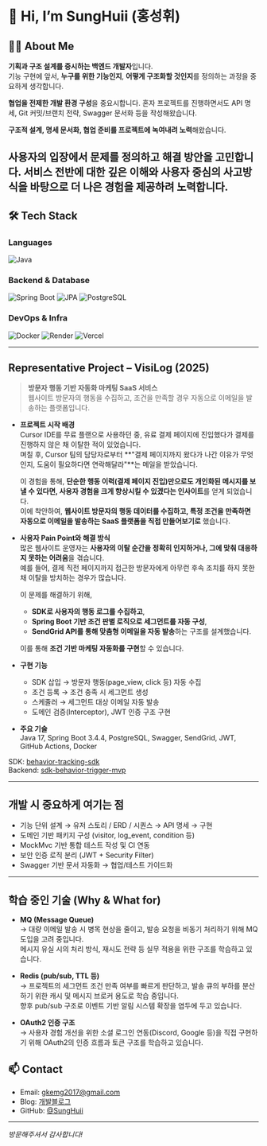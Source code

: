 # 👋 Hi, I’m **SungHuii** (홍성휘)

## 👨‍💻 About Me

**기획과 구조 설계를 중시하는 백엔드 개발자**입니다.  
기능 구현에 앞서, **누구를 위한 기능인지**, **어떻게 구조화할 것인지**를 정의하는 과정을 중요하게 생각합니다.

**협업을 전제한 개발 환경 구성**을 중요시합니다.
혼자 프로젝트를 진행하면서도 API 명세, Git 커밋/브랜치 전략, Swagger 문서화 등을 작성해왔습니다.

**구조적 설계, 명세 문서화, 협업 준비를 프로젝트에 녹여내려 노력**해왔습니다.

**사용자의 입장에서 문제를 정의하고 해결 방안을 고민합니다.**
서비스 전반에 대한 깊은 이해와 사용자 중심의 사고방식을 바탕으로 더 나은 경험을 제공하려 노력합니다.
---

## 🛠 Tech Stack

### Languages
![Java](https://img.shields.io/badge/Java-007396.svg?style=flat&logo=java&logoColor=white)

### Backend & Database
![Spring Boot](https://img.shields.io/badge/Spring_Boot-6DB33F?style=flat&logo=spring-boot&logoColor=white)
![JPA](https://img.shields.io/badge/JPA-336791?style=flat)
![PostgreSQL](https://img.shields.io/badge/PostgreSQL-4169E1?style=flat&logo=postgresql&logoColor=white)

### DevOps & Infra
![Docker](https://img.shields.io/badge/Docker-2496ED?style=flat&logo=docker&logoColor=white)
![Render](https://img.shields.io/badge/Render-46E3B7?style=flat)
![Vercel](https://img.shields.io/badge/Vercel-000?style=flat&logo=vercel)

---

## Representative Project – VisiLog (2025)

> **방문자 행동 기반 자동화 마케팅 SaaS 서비스**  
> 웹사이트 방문자의 행동을 수집하고, 조건을 만족할 경우 자동으로 이메일을 발송하는 플랫폼입니다.

- **프로젝트 시작 배경**  
  Cursor IDE를 무료 플랜으로 사용하던 중, 유료 결제 페이지에 진입했다가 결제를 진행하지 않은 채 이탈한 적이 있었습니다.  
  며칠 후, Cursor 팀의 담당자로부터 **"결제 페이지까지 왔다가 나간 이유가 무엇인지, 도움이 필요하다면 연락해달라"**는 메일을 받았습니다.

  이 경험을 통해, **단순한 행동 이력(결제 페이지 진입)만으로도 개인화된 메시지를 보낼 수 있다면, 사용자 경험을 크게 향상시킬 수 있겠다는 인사이트**를 얻게 되었습니다.  
  이에 착안하여, **웹사이트 방문자의 행동 데이터를 수집하고, 특정 조건을 만족하면 자동으로 이메일을 발송하는 SaaS 플랫폼을 직접 만들어보기로** 했습니다.

- **사용자 Pain Point와 해결 방식**  
  많은 웹사이트 운영자는 **사용자의 이탈 순간을 정확히 인지하거나, 그에 맞춰 대응하지 못하는 어려움**을 겪습니다.  
  예를 들어, 결제 직전 페이지까지 접근한 방문자에게 아무런 후속 조치를 하지 못한 채 이탈을 방치하는 경우가 많습니다.

  이 문제를 해결하기 위해,  
  - **SDK로 사용자의 행동 로그를 수집하고**,  
  - **Spring Boot 기반 조건 판별 로직으로 세그먼트를 자동 구성**,  
  - **SendGrid API를 통해 맞춤형 이메일을 자동 발송**하는 구조를 설계했습니다.

  이를 통해 **조건 기반 마케팅 자동화를 구현**할 수 있습니다.

- **구현 기능**  
  - SDK 삽입 → 방문자 행동(page_view, click 등) 자동 수집  
  - 조건 등록 → 조건 충족 시 세그먼트 생성  
  - 스케줄러 → 세그먼트 대상 이메일 자동 발송  
  - 도메인 검증(Interceptor), JWT 인증 구조 구현
 
- **주요 기술**  
  Java 17, Spring Boot 3.4.4, PostgreSQL, Swagger, SendGrid, JWT, GitHub Actions, Docker

 SDK: [behavior-tracking-sdk](https://github.com/SungHuii/behavior-tracking-sdk)  
 Backend: [sdk-behavior-trigger-mvp](https://github.com/SungHuii/sdk-behavior-trigger-mvp)

---

## 개발 시 중요하게 여기는 점

-  기능 단위 설계 → 유저 스토리 / ERD / 시퀀스 → API 명세 → 구현
-  도메인 기반 패키지 구성 (visitor, log_event, condition 등)
-  MockMvc 기반 통합 테스트 작성 및 CI 연동
-  보안 인증 로직 분리 (JWT + Security Filter)
-  Swagger 기반 문서 자동화 → 협업/테스트 가이드화

---

## 학습 중인 기술 (Why & What for)

- **MQ (Message Queue)**  
  → 대량 이메일 발송 시 병목 현상을 줄이고, 발송 요청을 비동기 처리하기 위해 MQ 도입을 고려 중입니다.  
  메시지 유실 시의 처리 방식, 재시도 전략 등 실무 적용을 위한 구조를 학습하고 있습니다.

- **Redis (pub/sub, TTL 등)**  
  → 프로젝트의 세그먼트 조건 만족 여부를 빠르게 판단하고, 발송 큐의 부하를 분산하기 위한 캐시 및 메시지 브로커 용도로 학습 중입니다.  
  향후 pub/sub 구조로 이벤트 기반 알림 시스템 확장을 염두에 두고 있습니다.

- **OAuth2 인증 구조**  
  → 사용자 경험 개선을 위한 소셜 로그인 연동(Discord, Google 등)을 직접 구현하기 위해 OAuth2의 인증 흐름과 토큰 구조를 학습하고 있습니다.

## 📫 Contact

- Email: gkemg2017@gmail.com  
- Blog: [개발블로그](https://b-t-d.tistory.com/)  
- GitHub: [@SungHuii](https://github.com/SungHuii)

---

_방문해주셔서 감사합니다!_

